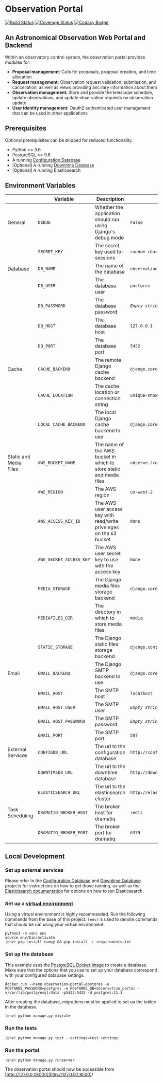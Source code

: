 # Observation Portal
[![Build Status](https://travis-ci.com/observatorycontrolsystem/observation-portal.svg?branch=master)](https://travis-ci.com/observatorycontrolsystem/observation-portal)
[![Coverage Status](https://coveralls.io/repos/github/observatorycontrolsystem/observation-portal/badge.svg?branch=master)](https://coveralls.io/github/observatorycontrolsystem/observation-portal?branch=master)
[![Codacy Badge](https://api.codacy.com/project/badge/Grade/9846cee7c4904cae8864525101030169)](https://www.codacy.com/gh/observatorycontrolsystem/observation-portal?utm_source=github.com&amp;utm_medium=referral&amp;utm_content=observatorycontrolsystem/observation-portal&amp;utm_campaign=Badge_Grade)
## An Astronomical Observation Web Portal and Backend

Within an observatory control system, the observation portal provides modules for:
- **Proposal management**: Calls for proposals, proposal creation, and time allocation
- **Request management**: Observation request validation, submission, and cancellation, as well as views providing ancillary information about them
- **Observation management**: Store and provide the telescope schedule, update observations, and update observation requests on observation update
- **User identity management**: Oauth2 authenticated user management that can be used in other applications

## Prerequisites
Optional prerequisites can be skipped for reduced functionality.

- Python >= 3.6
- PostgreSQL >= 9.6
- A running [Configuration Database](https://github.com/observatorycontrolsystem/configdb) 
- [Optional] A running [Downtime Database](https://github.com/observatorycontrolsystem/downtime)
- [Optional] A running Elasticsearch

## Environment Variables

| | Variable | Description | Default |
|---------|----------|-------------|---------|
| General | `DEBUG` | Whether the application should run using Django's debug mode | `False` |
| | `SECRET_KEY` | The secret key used for sessions | *`random characters`* |
| Database | `DB_NAME` | The name of the database | `observation_portal` |
| | `DB_USER` | The database user  | `postgres` |
| | `DB_PASSWORD` | The database password | *`Empty string`* |
| | `DB_HOST` | The database host | `127.0.0.1` |
| | `DB_PORT` | The database port | `5432` |
| Cache | `CACHE_BACKEND` | The remote Django cache backend | `django.core.cache.backends.locmem.LocMemCache` |
| | `CACHE_LOCATION` | The cache location or connection string | `unique-snowflake` |
| | `LOCAL_CACHE_BACKEND` | The local Django cache backend to use | `django.core.cache.backends.locmem.LocMemCache` |
| Static and Media Files | `AWS_BUCKET_NAME` | The name of the AWS bucket in which to store static and media files | `observe.lco.global` |
| | `AWS_REGION` | The AWS region | `us-west-2` |
| | `AWS_ACCESS_KEY_ID` | The AWS user access key with read/write priveleges on the s3 bucket | `None` |
| | `AWS_SECRET_ACCESS_KEY` | The AWS user secret key to use with the access key | `None` |
| | `MEDIA_STORAGE` | The Django media files storage backend | `django.core.files.storage.FileSystemStorage` |
| | `MEDIAFILES_DIR` | The directory in which to store media files | `media` |
| | `STATIC_STORAGE` | The Django static files storage backend | `django.contrib.staticfiles.storage.StaticFilesStorage` |
| Email | `EMAIL_BACKEND` | The Django SMTP backend to use | `django.core.mail.backends.console.EmailBackend` |
| | `EMAIL_HOST` | The SMTP host | `localhost` |
| | `EMAIL_HOST_USER` | The SMTP user | *`Empty string`* |
| | `EMAIL_HOST_PASSWORD` | The SMTP password | *`Empty string`* |
| | `EMAIL_PORT` | The SMTP port | `587` |
| External Services | `CONFIGDB_URL` | The url to the configuration database | `http://configdbdev.lco.gtn` |
| | `DOWNTIMEDB_URL` | The url to the downtime database | `http://downtimedb.lco.gtn` |
| | `ELASTICSEARCH_URL` | The url to the elasticsearch cluster | `http://elasticsearchdev.lco.gtn` |
| Task Scheduling | `DRAMATIQ_BROKER_HOST` | The broker host for dramatiq | `redis` |
| | `DRAMATIQ_BROKER_PORT` | The broker port for dramatiq | `6379` |

## Local Development

### **Set up external services**
Please refer to the [Configuration Database](https://github.com/observatorycontrolsystem/configdb) and [Downtime Database](https://github.com/LCOGT/downtime) projects for instructions on how to get those running, as well as the [Elasticsearch documentation](https://www.elastic.co/guide/en/elasticsearch/reference/5.6/install-elasticsearch.html) for options on how to run Elasticsearch.

### **Set up a [virtual environment](https://docs.python.org/3/tutorial/venv.html)**
Using a virtual environment is highly recommended. Run the following commands from the base of this project. `(env)`
is used to denote commands that should be run using your virtual environment.
```
python3 -m venv env
source env/bin/activate
(env) pip install numpy && pip install -r requirements.txt
```

### **Set up the database**
This example uses the [PostgreSQL Docker image](https://hub.docker.com/_/postgres) to create a database. Make sure that the options that you use to set up your database correspond with your configured database settings.

```
docker run --name observation-portal-postgres -e POSTGRES_PASSWORD=postgres -e POSTGRES_DB=observation_portal -v/var/lib/postgresql/data -p5432:5432 -d postgres:11.1
```

After creating the database, migrations must be applied to set up the tables in the database.

```
(env) python manage.py migrate
```

### **Run the tests**
```
(env) python manage.py test --settings=test_settings
```

### **Run the portal**

```
(env) python manage.py runserver
```

The observation portal should now be accessible from [http://127.0.0.1:8000](http://127.0.0.1:8000)!
